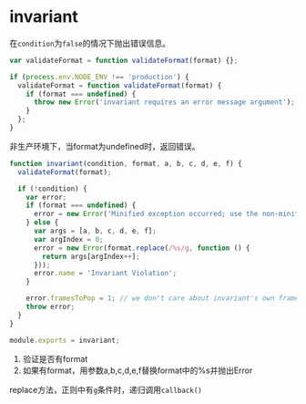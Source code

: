 # invariant

在`condition`为`false`的情况下抛出错误信息。

```javascript
var validateFormat = function validateFormat(format) {};

if (process.env.NODE_ENV !== 'production') {
  validateFormat = function validateFormat(format) {
    if (format === undefined) {
      throw new Error('invariant requires an error message argument');
    }
  };
}
```

非生产环境下，当format为undefined时，返回错误。

```javascript
function invariant(condition, format, a, b, c, d, e, f) {
  validateFormat(format);

  if (!condition) {
    var error;
    if (format === undefined) {
      error = new Error('Minified exception occurred; use the non-minified dev environment ' + 'for the full error message and additional helpful warnings.');
    } else {
      var args = [a, b, c, d, e, f];
      var argIndex = 0;
      error = new Error(format.replace(/%s/g, function () {
        return args[argIndex++];
      }));
      error.name = 'Invariant Violation';
    }

    error.framesToPop = 1; // we don't care about invariant's own frame
    throw error;
  }
}

module.exports = invariant;
```

1. 验证是否有format
2. 如果有format，用参数a,b,c,d,e,f替换format中的%s并抛出Error

replace方法，正则中有`g`条件时，递归调用`callback()`